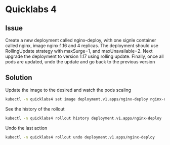 # Quicklabs 4

## Issue

Create a new deployment called nginx-deploy, with one signle container called nginx, image nginx:1.16 and 4 replicas. The deployment should use RollingUpdate strategy with maxSurge=1, and maxUnavailable=2.
Next upgrade the deployment to version 1.17 using rolling update.
Finally, once all pods are updated, undo the update and go back to the previous version

## Solution

Update the image to the desired and watch the pods scaling

```bash
kubectl -n quicklabs4 set image deployment.v1.apps/nginx-deploy nginx-deploy=nginx:1.17 --record=true 
```

See the history of the rollout

```bash
kubectl -n quicklabs4 rollout history deployment.v1.apps/nginx-deploy
```

Undo the last action

```bash
kubectl -n quicklabs4 rollout undo deployment.v1.apps/nginx-deploy
```
